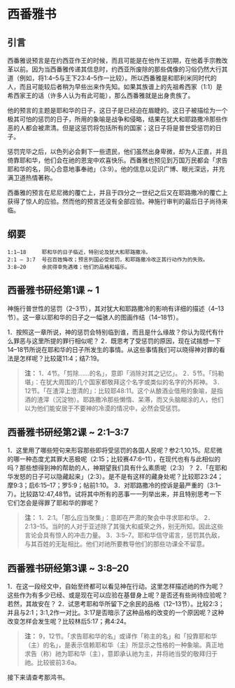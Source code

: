 # 西番雅书

## 引言

西番雅说预言是在约西亚作王的时候，而且可能是在他作王初期，在他着手宗教改革以前。因为当西番雅传递其信息时，约西亚所废除的那些偶像的习俗仍然大行其道（例如，将1:4–5与王下23:4–5作一比较）。所以西番雅是和耶利米同时代的人，而且可能较后者稍为早些出来作先知。如果其族谱上的先祖希西家（1:1）是希西家王的话（许多人认为有此可能），那么西番雅就是出身贵族了。

<!--more-->

他的预言的主题是耶和华的日子，这日子是已经迫在眉睫的。这日子被描绘为一个极其可怕的惩罚的日子，所用的象喻是战争和侵略，结果在犹大和耶路撒冷那些作恶的人都会被肃清。但是这惩罚将包括所有的国家；这日子将是普世受惩罚的日子。

惩罚完毕之后，以色列必会剩下一些遗民，他们虽然出身卑微，却为人正直，并且倚靠耶和华，他们会在祂的恩宠中欢喜快乐。西番雅也预见到万国万民都会「求告耶和华的名，同心合意地事奉祂」（3:9）。他的信息以见识广博、眼光深远，并充满卫道热情著称。

西番雅的预言在尼尼微的覆亡上，并且于四分之一世纪之后又在耶路撒冷的覆亡上获得了惊人的应验。然而他的预言还没有全部应验。神施行审判的最后日子尚待来临。

## 纲要

	1:1–18     耶和华的日子临近，特别论及犹大和耶路撒冷。
	2:1 – 3:7  号召百姓悔改；预言列国必受惩罚，和耶路撒冷改正其行动作为的失败。
	3:8–20     余民得幸免遇难；他们的品格和福乐。

## 西番雅书研经第1课 ~ 1

神施行普世性的惩罚（2–3节），其对犹大和耶路撒冷的影响有详细的描述（4–13节）。这一章以耶和华的日子之一幅骇人的图画作结（14–18节）。

1．按照这一章所说，神的惩罚会特别临到谁，而且是什么缘故？你认为现代有什么罪恶与这里所提的罪行相似呢？
2．既思考了受惩罚的原因，现在试揣想一下14–18节所说在耶和华的日子所发生的事情。从这些事情我们可以晓得神对罪的看法是怎样呢？比较箴11:4；结7:19。

> **注：**
> 1．4节。「剪除……的名」，意即「消除对其之记忆」。
> 2．5节。「玛勒堪」：在犹大周围的几个国家都敬拜这个名字或类似的名字的外邦神。
> 3．12节。「在渣滓上澄清的」：比较耶48:11。这个从酿酒业借用的象喻，是指酒的渣滓（沉淀物）。耶路撒冷那些懒惰、呆滞，而又头脑糊涂的人，他们以为他们能安居于不要神的冷漠的情况中，必然会受惩罚。

## 西番雅书研经第2课 ~ 2:1–3:7

1．这里用了哪些短句来形容那些即将受惩罚的各国人民呢？参2:1,10,15。尼尼微的哪一种态度尤其罪大恶极呢（2:15；比较赛47:6–11），在现代也有与此相似的吗？那些想得到神的帮助的人，神期望我们具有什么素质呢（2:3）？
2．「在耶和华发怒的日子可以隐藏起来」（2:3）。是不是有这样的藏身处呢？比较耶23:24；摩9:3；启6:15–17；罗5:9；帖前1:10。
3．对耶路撒冷的控诉是最严重的（3:1–7）。比较路12:47,48节。试将其中所有的恶事一一列举出来，并且特别思考一下它们怎会是得罪了耶和华的罪呢？

> **注：**
> 1．2:1。「那么应当聚集」：意即在严肃的聚会中寻求耶和华。
> 2．2:13–15。当时的人对于亚述除了其强大和威荣之外，别无所知。因此这些言论会具有惊人的冲击力量。
> 3．3:5–7。耶和华信守诺言，惩罚其仇敌，与其百姓的无耻相比。他们对祂所要教导他们的那些功课全不留意。

## 西番雅书研经第3课 ~ 3:8–20

1．在这一段经文中，自始至终都可以看见神在行动。这里怎样描述祂的作为呢？这些作为有多少已经、或是现在可以应验在基督身上呢？是否还有些尚待应验呢？若然，其故安在？
2．试思考耶和华所留下之余民的品格（12–13节）。比较2:3；并且与2:1；3:1,2作一对比。3:17是否暗示了这种品格的改变的一个原因呢？这种改变怎样会发生呢？比较林后5:17；弗4:24。

> **注：** 9，12节。「求告耶和华的名」或译作「称主的名」和「投靠耶和华（主）的名」，是表示信赖耶和华（主）所显示之性格的一种象喻。真正地求告（称）祂为耶和华（主），意即承认祂为主，并将祂当受的敬拜归于祂。比较彼前3:6a。

接下来请查考那鸿书。